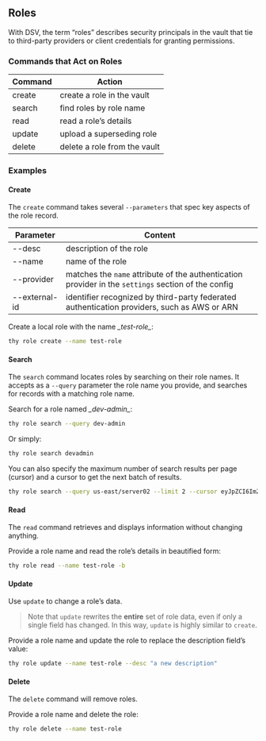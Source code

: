 ﻿[title]: # (Roles)
[tags]: # (,)
[priority]: # (7030)

## Roles

With DSV, the term “roles” describes security principals in the vault that tie to third-party providers or client credentials for granting permissions.

### Commands that Act on Roles

| Command | Action |
| ----- | ----- |
| create | create a role in the vault |
| search | find roles by role name |
| read | read a role’s details |
| update | upload a superseding role |
| delete | delete a role from the vault |

### Examples

#### Create

The `create` command takes several `--parameters` that spec key aspects of the role record.

| Parameter | Content |
| ----- | ----- |
| --desc | description of the role |
| --name | name of the role |
| --provider | matches the `name` attribute of the authentication provider in the `settings` section of the config |
| --external-id | identifier recognized by third-party federated authentication providers, such as AWS or ARN |

Create a local role with the name *\_test-role\_*:

```bash
thy role create --name test-role
```

#### Search

The `search` command locates roles by searching on their role names. It accepts as a `--query` parameter the role name you provide, and searches for records with a matching role name.

Search for a role named *\_dev-admin\_*:

```bash
thy role search --query dev-admin
```

Or simply:

```bash
thy role search devadmin
```

You can also specify the maximum number of search results per page (cursor) and a cursor to get the next batch of results.

```bash
thy role search --query us-east/server02 --limit 2 --cursor eyJpZCI6ImZmZjZjODUxTJ2ZXJzaW9uIjo50IiwidHiJ9
```

#### Read

The `read` command retrieves and displays information without changing anything.

Provide a role name and read the role’s details in beautified form:

```bash
thy role read --name test-role -b
```

#### Update

Use `update` to change a role’s data.

>Note that `update` rewrites the **entire** set of role data, even if only a single field has changed. In this way, `update` is highly similar to `create`.

Provide a role name and update the role to replace the description field’s value:

```bash
thy role update --name test-role --desc "a new description"
```

#### Delete

The `delete` command will remove roles.

Provide a role name and delete the role:

```bash
thy role delete --name test-role
```
